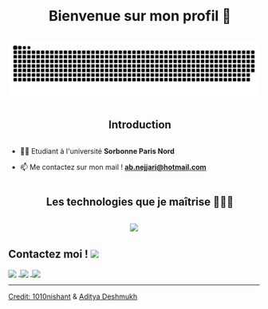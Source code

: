 <div id="user-content-toc">
  <ul align="center">
    <summary><h1 style="display: inline-block">Bienvenue sur mon profil 👋 </h1></summary>
  </ul>
</div>


<!--- snake -->
<div dir="auto" align="center">
  <a href="https://github.com/AbdenourN" rel="nofollow">
    <img src="https://github.com/1999AZZAR/1999AZZAR/raw/readme/resources/img/grid-snake.svg" alt="snake" style="max-width: 100%;">
  </a>
</div>

<!--h2 without bottom border-->
<div id="user-content-toc">
  <ul align="center">
    <summary><h2 style="display: inline-block">Introduction</h2></summary>
  </ul>
</div>


<!--Intro start-->

- 👨‍🎓 Etudiant à l'université **Sorbonne Paris Nord**

- 📫 Me contactez sur mon mail ! **ab.nejjari@hotmail.com**

<!--Intro end-->

<!--h1 without bottom border-->
<div id="user-content-toc">
  <ul align="center">
    <summary><h2 style="display: inline-block">Les technologies que je maîtrise 👨🏻‍💻</h2></summary>
  </ul>
</div>
<!--tech stack icons-->
<p align="center">
  <a href="https://skillicons.dev">
    <img src="https://skillicons.dev/icons?i=html,css,php,py,java,js,jquery,react,nodejs,spring,bootstrap,c,powershell,postgresql,mysql,bash,linux,discord,bots,selenium,gherkin,docker,jenkins,github,git,idea,vscode,eclipse,figma,ps&perline=14" />
  </a>
</p>



<h2> Contactez moi ! <img src='https://raw.githubusercontent.com/ShahriarShafin/ShahriarShafin/main/Assets/handshake.gif' width="100px"> </h2>

<a href = 'https://www.linkedin.com/in/abdenour-nejjari-57a4ba254/'> <img width = '32px' align= 'center' src="https://raw.githubusercontent.com/rahulbanerjee26/githubAboutMeGenerator/main/icons/linked-in-alt.svg"/></a>‎ ‎ ‎ ‎ <a href = 'https://github.com/AbdenourN'> <img width = '32px' align= 'center' src="https://raw.githubusercontent.com/rahulbanerjee26/githubAboutMeGenerator/main/icons/github.svg"/></a> ‎ ‎ ‎ <a href = 'https://abdenourn.github.io/Abdenour-Portfolio/'> <img width = '32px' align= 'center' src="https://raw.githubusercontent.com/rahulbanerjee26/githubAboutMeGenerator/main/icons/portfolio.png"/>



----------------------------------------------------------------------
Credit: [1010nishant](https://github.com/1010nishant) & [Aditya Deshmukh](https://github.com/Aditya664)
